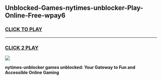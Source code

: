 
## Unblocked-Games-nytimes-unblocker-Play-Online-Free-wpay6
<h3>
<a href="https://premium76.site?title=nytimes-unblocker&ref=26A">CLICK TO PLAY</a></h3>
<hr>

<h3>
<a href="https://premium76.site?title=nytimes-unblocker&ref=26A">CLICK 2 PLAY</a>
  
</h3>

<a href="https://premium76.site?title=nytimes-unblocker&ref=26A"><img src="https://clearcache.store/games.png"></a>


**nytimes-unblocker games unblocked: Your Gateway to Fun and Accessible Online Gaming**
